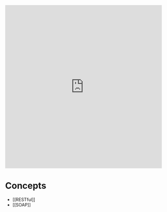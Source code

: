 <div style="left: 0; width: 100%; height: 0; position: relative; padding-bottom: 104.3454%;"><iframe src="https://link.excalidraw.com/readonly/8cCz6DHUlKeqWPKIFHF1" style="top: 0; left: 0; width: 100%; height: 100%; position: absolute; border: 0;" allowfullscreen></iframe></div>

# Concepts

- [[RESTful]]
- [[SOAP]]